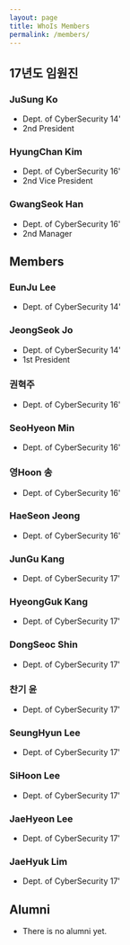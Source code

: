 ```yaml
---
layout: page
title: WhoIs Members
permalink: /members/
---
```


## 17년도 임원진

### JuSung Ko
* Dept. of CyberSecurity 14'
* 2nd President

### HyungChan Kim
* Dept. of CyberSecurity 16'
* 2nd Vice President

### GwangSeok Han
* Dept. of CyberSecurity 16'
* 2nd Manager

## Members

### EunJu Lee
* Dept. of CyberSecurity 14'

### JeongSeok Jo
* Dept. of CyberSecurity 14'
* 1st President

### 권혁주
* Dept. of CyberSecurity 16'

### SeoHyeon Min
* Dept. of CyberSecurity 16'

### 영Hoon 송
* Dept. of CyberSecurity 16'

### HaeSeon Jeong
* Dept. of CyberSecurity 16'

### JunGu Kang
* Dept. of CyberSecurity 17'

### HyeongGuk Kang
* Dept. of CyberSecurity 17'

### DongSeoc Shin
* Dept. of CyberSecurity 17'

### 찬기 윤
* Dept. of CyberSecurity 17'

### SeungHyun Lee
* Dept. of CyberSecurity 17'

### SiHoon Lee
* Dept. of CyberSecurity 17'

### JaeHyeon Lee
* Dept. of CyberSecurity 17'

### JaeHyuk Lim
* Dept. of CyberSecurity 17'

## Alumni

* There is no alumni yet.
